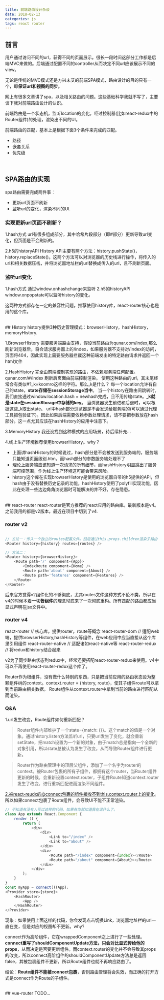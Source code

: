 ```yaml
---
title: 前端路由设计杂谈
date: 2018-02-13
categories: js
tags: react router
---
```


## 前言
用户通过访问不同的url，获得不同的页面展示。很长一段时间这部分工作都是后端MVC来做的。后端通过配置不同的controller从而决定不同url应该展示不同的view。

无论是传统的MVC模式还是方兴未艾的前端SPA模式，路由设计的目的只有一个，即**保证url和视图的同步**。

网上有很多文章讲了spa，以及相关路由的问题。这些基础科学我就不写了，主要谈下我对前端路由设计的认识。

前端路由是一个状态机，监听location的变化，经过控制器(比如react-redux中的Router组件)的处理，渲染出不同的UI。


前端路由的匹配，基本上是根据下面3个条件来完成的匹配。
- 路径
- 嵌套关系
- 优先级
<br/>

## SPA路由的实现
spa路由需要完成两件事：
- 更新url页面不刷新
- 监听url的变化，渲染不同的UI.

### 实现更新url页面不刷新？
1.hash方式
url有很多组成部分，其中哈希片段部分（即#部分）更新导致url变化，但页面是不会刷新的。

2.h5的historyAPI
History API主要有两个方法：history.pushState()，history.replaceState()。这两个方法可以对浏览器的历史栈进行操作，将传入的url和相关数据压栈，并将浏览器地址栏的url替换成传入的url，且不刷新页面。

### 监听url变化
1.hash方式
通过window.onhashchange来监听
2.h5的historyAPI
window.onpopstate可以监听history的变化。

这两种方式都存在一定的兼容性问题，推荐使用history库，react-router核心也是用的这个库。


<br/>
## History
history提供3种历史管理模式：browserHistory，hashHistory，memoryHistory.

1.BrowserHistory 
需要服务端路由支持，假设当前路由为qunar.com/index,那么刷新浏览器后，将会请求服务器上的/index，如果服务器不支持对/index的访问，页面将404，因此实现上需要服务器拦截这种前端发出的特定路由请求并返回一个html文件

2.HashHistory 
完全由前端控制实现的路由，不依赖服务端任何配置。 qunar.com/#/index 刷新后页面由前端控制渲染。
使用这种路由的url，其末尾经常会有类似#?_k=koomro这样的字符。那么_k是什么？
每一个location允许有自己的state，**state存储在sessionStorage当中**。
当一个history在路由间跳转时，我们直接通过window.location.hash = newhash完成，且不用传输state。**_k就是state在sessionStorage中存储的key**。 
当浏览器发生前进和后退时，可以根据这些_k取出state。
url中hash部分浏览器是不会发送给服务端的(可以通过代理工具抓包验证下)。因此如果后端需要依赖参数处理请求，请不要把参数放在hash部分。这一点尤其应该在hashHistory的应用中注意下。

3.MemoryHistory 我还没找到这种模式的应用场景，待后续补充...

4.线上生产环境推荐使用browserHistory。why？
- 上面讲hashHistory的时候说过，hash部分是不会被发送到服务端的，服务端只能知道页面级别.htm。而hash部分的参数服务端处理不了
- 理论上服务端应该知道一次请求的所有细节，而hashHistory明显跳出了服务端可控范围，作为线上生产环境这可能会带来风险。
- history这个库在实现browserHistory是使用的浏览器自带的h5提供的API，但hash由于没有替换历史记录的功能，hashHistory使用了polyfill实现功能，因此在处理一些边边角角浏览器时可能解决的并不好，存在隐患。


<br/>
## react-router
react-router是官方推荐的react应用的路由库。最新版本是v4。之前我用的都是v2版本，最近在项目中切到了v4.

### router v2
```javascript

// 方法一：传入一个独立的routes配置文件。然后通过this.props.children渲染子路由
<Router history={history} routes={routes} />

// 方法二：
<Router history={browserHistory}>
    <Route path='/' component={App}>
        <IndexRoute component={Home} />
        <Route path='about' component={About} />
        <Route path='features' component={Features} />
    </Route>
</Router>
```

后来官方觉得v2组件化的不够彻底，尤其routes文件这种方式不伦不类，所以在v4的时候本着**一切皆组件**的理念彻底来了一次彻底重构。所有匹配的路由都应当显式声明在jsx文件中。


### router v4
react-router            // 核心库，提供router，route等概念
react-router-dom        // 适配web端，提供browserHistory,hashHistory等组件，在web应用中应当直接从这个库里引用组件
react-router-native     // 适配诸如react-native等
react-router-redux      // 将redux和history结合起来

v2为了同步路由状态到redux中，经常还要搭配react-router-redux来使用。v4中可以不再使用react-router-redux这个库了。

Router作为根组件，没有做什么特别的东西，只是把当前应用的路由状态设为整颗组件树的context。context.router = {history, route}，使其子组件route可以拿到当前路由相关数据。
Route组件从context.router中拿到当前的路由进行匹配从而渲染。

### Q&A
1.url发生改变，Route组件如何重新匹配？
> Router组件内部维护了一个state={match: {}}。这个match的值是一个对象。通过history.listen方法监听url，只要url发生了变化，就会重新setState，把match设置为一个新的对象，由于match总是指向一个全新的对象引用，所以state总被认为发生了改变，从而导致Router组件进行更新。

> Router作为路由管理中的顶层父组件，添加了一个名字为router的context。被Router包裹的所有子组件，都拥有这个router，当Router组件更新的时候，会重新设置context.router，子组件Route知道context.router发生了改变，进行重新匹配进而渲染不同组件。

2.被react-reudx的@connect包裹的组件接收不到this.context.router上的变化。所以如果connect包裹了Route组件，会导致UI不能不正常渲染。
```javascript
// 不知道有没有人写过这样的代码，如果有你就知道我在说什么了。
class App extends React.Component {
    render () {
        return (
            <div>
                <div>
                    <Link to="/index" />
                    <Link to="about" />
                </div>
                <div>
                    <Route path="/index" component={Index}></Route>
                    <Route path="/about" component={About}></Route>
                </div>
            </div>
        );
    }
}
const myApp = connect()(App);
<Provider store={store}>
    <HashRouter>
        <App />
    </HashRouter>
</Provider>
```
现象：如果使用上面这样的代码，你会发现点击切换Link，浏览器地址栏的url一直在变，但是对应的视图却不更新。why?

connect作为高阶组件，它在wrappedComponent之上进行了一些处理。**connect重写了shouldComponentUpdate方法，只会对比显式传给他的props**，从而决定是否要更新组件。而context.router的变化并不会导致其props的改变，所以connect高阶组件的shouldComponentUpdate方法总是返回false，其被包裹组件不更新，所以Route组件也就不再响应路由了。

结论：**Route组件不能被connect包裹**，否则路由管理将会失效，而正确的打开方式是connect作为Route的子组件。

<br/>
## vue-router
TODO...